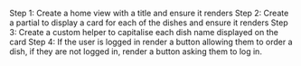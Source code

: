 Step 1: Create a home view with a title and ensure it renders
Step 2: Create a partial to display a card for each of the dishes and ensure it renders
Step 3: Create a custom helper to capitalise each dish name displayed on the card
Step 4: If the user is logged in render a button allowing them to order a dish, if they are not logged in, render a button asking them to log in.
